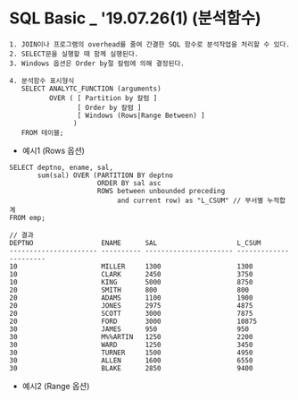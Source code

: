 # SQL Basic _ '19.07.26(1) (분석함수)
    
    1. JOIN이나 프로그램의 overhead를 줄여 간결한 SQL 함수로 분석작업을 처리할 수 있다.
    2. SELECT문을 실행할 때 함께 실행된다.
    3. Windows 옵션은 Order by절 칼럼에 의해 결정된다.
    
    4. 분석함수 표시형식
       SELECT ANALYTC_FUNCTION (arguments)
              OVER ( [ Partition by 칼럼 ]
                     [ Order by 칼럼 ]
                     [ Windows (Rows|Range Between) ]
                    )
       FROM 테이블;
    
              
    
    
   * 예시1 (Rows 옵션)
   
    SELECT deptno, ename, sal,
           sum(sal) OVER (PARTITION BY deptno
                          ORDER BY sal asc
                          ROWS between unbounded preceding
                               and current row) as "L_CSUM" // 부서별 누적합계
    FROM emp;
    
    // 결과
    DEPTNO                 ENAME      SAL                    L_CSUM                 
    ---------------------- ---------- ---------------------- ---------------------- 
    10                     MILLER     1300                   1300                   
    10                     CLARK      2450                   3750                   
    10                     KING       5000                   8750                   
    20                     SMITH      800                    800                    
    20                     ADAMS      1100                   1900                   
    20                     JONES      2975                   4875                   
    20                     SCOTT      3000                   7875                   
    20                     FORD       3000                   10875                  
    30                     JAMES      950                    950                    
    30                     M%%ARTIN   1250                   2200                   
    30                     WARD       1250                   3450                   
    30                     TURNER     1500                   4950                   
    30                     ALLEN      1600                   6550                   
    30                     BLAKE      2850                   9400                   


   * 예시2 (Range 옵션)
   
   
